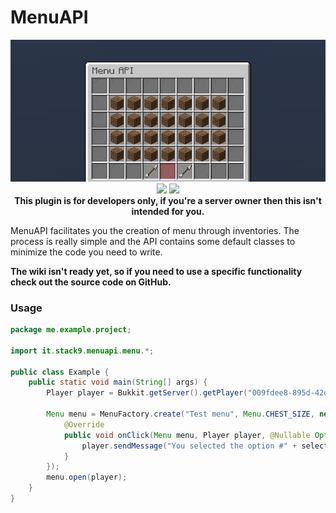 # MenuAPI

<div style="text-align:center">
<img src="./screenshot.png"/>
</div>

<div style="text-align:center">
<img src="https://img.shields.io/badge/version-1.0.0-blue?style=for-the-badge">
<img src="https://img.shields.io/badge/Minecraft-1.9%20--%201.16.5-blue?style=for-the-badge">
</div>

<div style="text-align:center">
<b>This plugin is for developers only, if you're a server owner then this isn't intended for you.</b>
</div>

MenuAPI facilitates you the creation of menu through inventories. The process is really simple and the API contains some default classes to minimize the code you need to write.

__The wiki isn't ready yet, so if you need to use a specific functionality check out the source code on GitHub.__

### Usage
```java
package me.example.project;

import it.stack9.menuapi.menu.*;

public class Example {
    public static void main(String[] args) {
        Player player = Bukkit.getServer().getPlayer("009fdee8-895d-42d8-ba8e-415b51578fd0");
        
        Menu menu = MenuFactory.create("Test menu", Menu.CHEST_SIZE, new SimpleMenuListener() {
            @Override
            public void onClick(Menu menu, Player player, @Nullable Option selection) {
                player.sendMessage("You selected the option #" + selection.getId());
            }
        });
        menu.open(player);
    }
}
```
